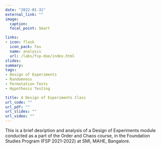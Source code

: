 ```yaml
---
date: "2022-01-31"
external_link: ""
image:
  caption: 
  focal_point: Smart

links:
- icon: flask
  icon_pack: fas
  name: analysis
  url: /labs/fsp-doe/index.html
slides: 
summary: 
tags:
- Design of Experiments
- Randomness
- Permutation Tests
- Hypothesis Testing

title: A Design of Experiments Class
url_code: ""
url_pdf: ""
url_slides: ""
url_video: ""
---
```


This is a brief desription and analysis of a Design of Experiments module conducted as a part of the Order and Chaos course, in the Foundation Studies Program (FSP 2021-2022) at SMI, MAHE, Bangalore.  
